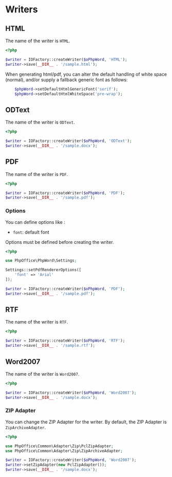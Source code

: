 # Writers

## HTML
The name of the writer is `HTML`.

``` php
<?php

$writer = IOFactory::createWriter($oPhpWord, 'HTML');
$writer->save(__DIR__ . '/sample.html');
```


When generating html/pdf, you can alter the default handling of white space (normal),
and/or supply a fallback generic font as follows:

```php
    $phpWord->setDefaultHtmlGenericFont('serif');
    $phpWord->setDefaultHtmlWhiteSpace('pre-wrap');
```

## ODText
The name of the writer is `ODText`.

``` php
<?php

$writer = IOFactory::createWriter($oPhpWord, 'ODText');
$writer->save(__DIR__ . '/sample.docx');
```

## PDF
The name of the writer is `PDF`.

``` php
<?php

$writer = IOFactory::createWriter($oPhpWord, 'PDF');
$writer->save(__DIR__ . '/sample.pdf');
```

### Options

You can define options like :
* `font`: default font

Options must be defined before creating the writer.

``` php
<?php

use PhpOffice\PhpWord\Settings;

Settings::setPdfRendererOptions([
    'font' => 'Arial'
]);

$writer = IOFactory::createWriter($oPhpWord, 'PDF');
$writer->save(__DIR__ . '/sample.pdf');
```

## RTF
The name of the writer is `RTF`.

``` php
<?php

$writer = IOFactory::createWriter($oPhpWord, 'RTF');
$writer->save(__DIR__ . '/sample.rtf');
```

## Word2007
The name of the writer is `Word2007`.

``` php
<?php

$writer = IOFactory::createWriter($oPhpWord, 'Word2007');
$writer->save(__DIR__ . '/sample.docx');
```

### ZIP Adapter
You can change the ZIP Adapter for the writer. By default, the ZIP Adapter is `ZipArchiveAdapter`.

``` php
<?php

use PhpOffice\Common\Adapter\Zip\PclZipAdapter;
use PhpOffice\Common\Adapter\Zip\ZipArchiveAdapter;

$writer = IOFactory::createWriter($oPhpWord, 'Word2007');
$writer->setZipAdapter(new PclZipAdapter());
$writer->save(__DIR__ . '/sample.docx');
```
